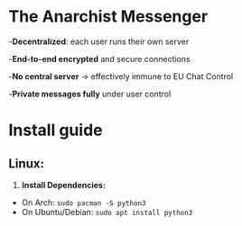 # The Anarchist Messenger

-**Decentralized**: each user runs their own server

-**End-to-end encrypted** and secure connections

-**No central server** → effectively immune to EU Chat Control

-**Private messages fully** under user control

# Install guide
## Linux:
1. **Install Dependencies:**
- On Arch: `sudo pacman -S python3`
- On Ubuntu/Debian: `sudo apt install python3`
